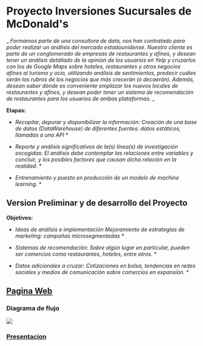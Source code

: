 # Proyecto Inversiones Sucursales de McDonald's

_ _Formamos parte de una consultora de data, nos han contratado para poder realizar un análisis del mercado estadounidense. Nuestro cliente es parte de un conglomerado de empresas de restaurantes y afines, y desean tener un análisis detallado de la opinión de los usuarios en Yelp y cruzarlos con los de Google Maps sobre hoteles, restaurantes y otros negocios afines al turismo y ocio, utilizando análisis de sentimientos, predecir cuáles serán los rubros de los negocios que más crecerán (o decaerán). Además, desean saber dónde es conveniente emplazar los nuevos locales de restaurantes y afines, y desean poder tener un sistema de recomendación de restaurantes para los usuarios de ambas plataformas._ _

**Etapas:**

* *Recopilar, depurar y disponibilizar la información: Creación de una base de datos (DataWarehouse) de diferentes fuentes: datos estáticos, llamadas a una API* *

* *Reporte y análisis significativos de la(s) línea(s) de investigación escogidas: El análisis debe contemplar las relaciones entre variables y concluir, y los posibles factores que causan dicha relación en la realidad.* *

* *Entrenamiento y puesta en producción de un modelo de machine learning.* *



## Version Preliminar y de desarrollo del Proyecto

**Objetivos:**

* *Ideas de análisis e implementación
Mejoramiento de estrategias de marketing: campañas microsegmentadas* *

* *Sistemas de recomendación: Sobre algún lugar en particular, pueden ser comercios como restaurantes, hoteles, entre otros.* *

* *Datos adicionales a cruzar: Cotizaciones en bolsa, tendencias en redes sociales y medios de comunicación sobre comercios en expansíón.* *



## **[Pagina Web](https://sites.google.com/view/dtalogy/inicio)**

### **Diagrama de flujo**
 ![](https://github.com/Datalogia/ProyectoG_12/blob/main/src/diagrama%20flujo.png)

### **[Presentacion](https://docs.google.com/presentation/d/1AqdPBUbrj7Y9bt3_28d5L6RN1lyiqnRadukq2MZgYDs/edit?usp=sharing)**